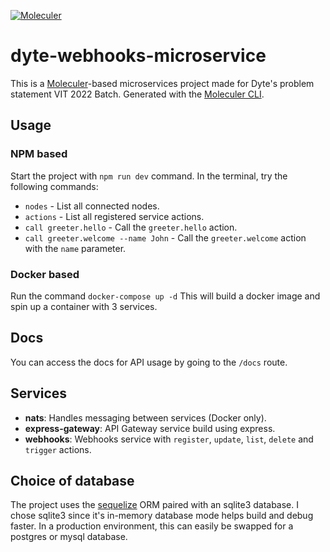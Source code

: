 [![Moleculer](https://badgen.net/badge/Powered%20by/Moleculer/0e83cd)](https://moleculer.services)

# dyte-webhooks-microservice
This is a [Moleculer](https://moleculer.services/)-based microservices project made for Dyte's problem statement VIT 2022 Batch. 
Generated with the [Moleculer CLI](https://moleculer.services/docs/0.14/moleculer-cli.html).

## Usage
### NPM based
Start the project with `npm run dev` command. 
In the terminal, try the following commands:
- `nodes` - List all connected nodes.
- `actions` - List all registered service actions.
- `call greeter.hello` - Call the `greeter.hello` action.
- `call greeter.welcome --name John` - Call the `greeter.welcome` action with the `name` parameter.

### Docker based
Run the command `docker-compose up -d` 
This will build a docker image and spin up a container with 3 services.

## Docs
You can access the docs for API usage by going to the `/docs` route.

## Services
- **nats**: Handles messaging between services (Docker only).
- **express-gateway**: API Gateway service build using express.
- **webhooks**: Webhooks service with `register`, `update`, `list`, `delete` and `trigger` actions. 

## Choice of database
The project uses the [sequelize](https://sequelize.org/) ORM paired with an sqlite3 database. I chose sqlite3 since it's in-memory database mode helps build and debug faster. In a production environment, this can easily be swapped for a postgres or mysql database.
